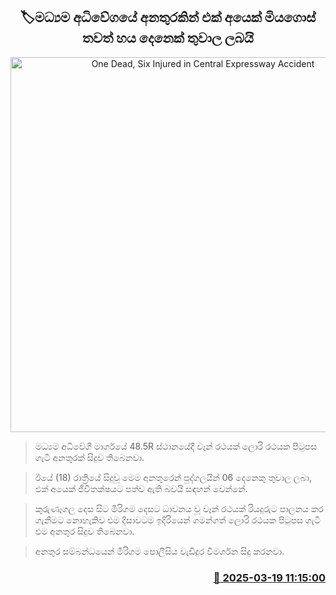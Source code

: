 <p align='center'><b><h2 align='center' title='One Dead, Six Injured in Central Expressway Accident'>🏷මධ්‍යම අධිවේගයේ අනතුරකින් එක් අයෙක් මියගොස් තවත් හය දෙනෙක් තුවාල ලබයි</h2></b></p>
<p align='center'><img src='https://helakuru.sgp1.cdn.digitaloceanspaces.com/esana/images/lib/accident-new.jpg' width='600' alt='One Dead, Six Injured in Central Expressway Accident'></p>

> මධ්‍යම අධිවේගී මාර්ගයේ 48.5R ස්ථානයේදී වෑන් රථයක් ලොරි රථයක පිටුපස ගැටී අනතුරක් සිදුව තිබෙනවා.

> ඊයේ (18) රාත්‍රියේ සිදුවූ මෙම අනතුරෙන් පුද්ගලයින් 06 දෙනෙකු තුවාල ලබා, එක් අයෙක් ජීවිතක්ෂයට පත්ව ඇති බවයි සඳහන් වෙන්නේ.

> කුරුණෑගල දෙස සිට මීරිගම දෙසට ධාවනය වූ වෑන් රථයක් රියදුරුට පාලනය කර ගැනීමට නොහැකිව එම දිසාවටම ඉදිරියෙන් ගමන්ගත් ලොරි රථයක පිටුපස ගැටී එම අනතුර සිදුව තිබෙනවා.

> අනතුර සම්බන්ධයෙන් මීරිගම පොලීසිය වැඩිදුර විමර්ශන සිදු කරනවා.



<h3 align='right'><a href='https://www.helakuru.lk/esana/p/108453/'>📅 2025-03-19 11:15:00</a></h3>
